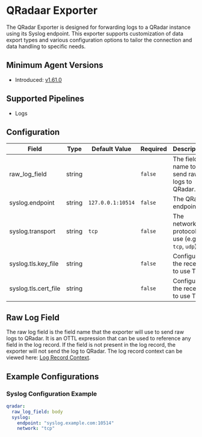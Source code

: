 # QRadaar Exporter

The QRadar Exporter is designed for forwarding logs to a QRadar instance using its Syslog endpoint. This exporter supports customization of data export types and various configuration options to tailor the connection and data handling to specific needs.

## Minimum Agent Versions

- Introduced: [v1.61.0](https://github.com/observiq/bindplane-otel-collector/releases/tag/v1.61.0)

## Supported Pipelines

- Logs

## Configuration

| Field                | Type   | Default Value     | Required | Description                                       |
| -------------------- | ------ | ----------------- | -------- | ------------------------------------------------- |
| raw_log_field        | string |                   | `false`  | The field name to send raw logs to QRadar.     |
| syslog.endpoint      | string | `127.0.0.1:10514` | `false`  | The QRadar endpoint.                 |
| syslog.transport     | string | `tcp`             | `false`  | The network protocol to use (e.g., `tcp`, `udp`). |
| syslog.tls.key_file  | string |                   | `false`  | Configure the receiver to use TLS.                |
| syslog.tls.cert_file | string |                   | `false`  | Configure the receiver to use TLS.                |

## Raw Log Field

The raw log field is the field name that the exporter will use to send raw logs to QRadar. It is an OTTL expression that can be used to reference any field in the log record. If the field is not present in the log record, the exporter will not send the log to QRadar. The log record context can be viewed here: [Log Record Context](https://github.com/open-telemetry/opentelemetry-collector-contrib/blob/main/pkg/ottl/contexts/ottllog/README.md).

## Example Configurations

### Syslog Configuration Example

```yaml
qradar:
  raw_log_field: body
  syslog:
    endpoint: "syslog.example.com:10514"
    network: "tcp"
```

